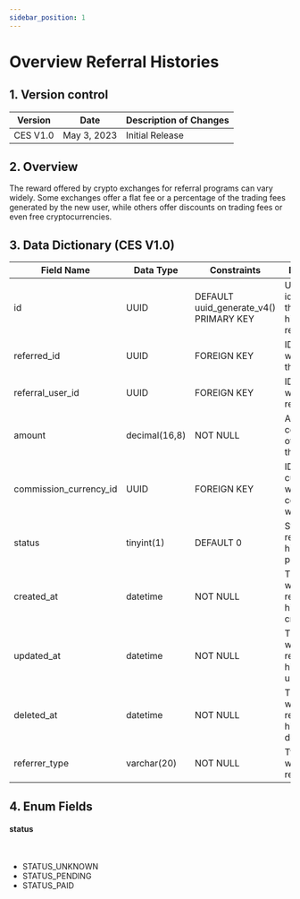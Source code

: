 ```yaml
---
sidebar_position: 1
---
```


# Overview Referral Histories

## 1. Version control

| Version  | Date        | Description of Changes |
| -------- | ----------- | ---------------------- |
| CES V1.0 | May 3, 2023 | Initial Release        |

## 2. Overview

The reward offered by crypto exchanges for referral programs can vary widely. Some exchanges offer a flat fee or a percentage of the trading fees generated by the new user, while others offer discounts on trading fees or even free cryptocurrencies.

## 3. Data Dictionary (CES V1.0)

| Field Name             | Data Type     | Constraints                            | Description                                         |
| ---------------------- | ------------- | -------------------------------------- | --------------------------------------------------- |
| id                     | UUID          | DEFAULT uuid_generate_v4() PRIMARY KEY | Unique identifier for the referral history record   |
| referred_id            | UUID          | FOREIGN KEY                            | ID of the user who made the referral                |
| referral_user_id       | UUID          | FOREIGN KEY                            | ID of the user who was referred                     |
| amount                 | decimal(16,8) | NOT NULL                                          | Amount commission of earned for the referral        |
| commission_currency_id | UUID          | FOREIGN KEY                            | ID of the currency in which the commission was paid |
| status                 | tinyint(1)    | DEFAULT 0                              | Status of the referral history (e.g. pending,paid)  |
| created_at             | datetime      | NOT NULL                               | Timestamp of when the referral history was created  |
| updated_at             | datetime      | NOT NULL                               | Timestamp of when the referral history was updated  |
| deleted_at             | datetime      | NOT NULL                               | Timestamp of when the referral history was deleted  |
| referrer_type          | varchar(20)   | NOT NULL                               | Type of user who was referred             |

## 4. Enum Fields

#### **status**

&nbsp;

- STATUS_UNKNOWN
- STATUS_PENDING
- STATUS_PAID
